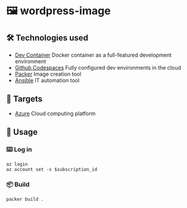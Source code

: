 # 🖼️ wordpress-image

## 🛠️ Technologies used
- [Dev Container](https://code.visualstudio.com/docs/devcontainers/create-dev-container) Docker container as a full-featured development environment
- [Github Codespaces](https://github.com/features/codespaces) Fully configured dev environments in the cloud
- [Packer](https://www.packer.io/) Image creation tool
- [Ansible](https://www.ansible.com/) IT automation tool

## 🎯 Targets
- [Azure](https://portal.azure.com/) Cloud computing platform

## 🫳 Usage

### ⌨️ Log in

```shell
az login
az account set -s $subscription_id
```

### 📦 Build

```shell
packer build .
```